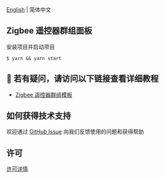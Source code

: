 [English](README.md) | 简体中文[](README_zh.md)

## Zigbee 遥控器群组面板

安装项目并启动项目

```shell
$ yarn && yarn start
```

## :rocket: 若有疑问，请访问以下链接查看详细教程

- [Zigbee 遥控器群组模板](https://developer.tuya.com/cn/miniapp-codelabs/codelabs/panel-zigbee-remote-group-guide/index.html#0)

## 如何获得技术支持

欢迎通过 [GitHub Issue](https://github.com/Tuya-Community/tuya-ray-demo/issues) 向我们反馈使用的问题和获得帮助

## 许可

[许可详情](LICENSE)
